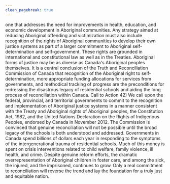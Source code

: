 ```yaml
---
clean_pagebreak: true
---
```


one that addresses the need for improvements in health, education, and economic development in Aboriginal communities.
Any strategy aimed at reducing Aboriginal offending and victimization must also include recognition of the rights of Aboriginal communities to develop their own justice systems as part of a larger commitment to Aboriginal self-determination and self-government. These rights are grounded in international and constitutional law as well as in the Treaties. Aboriginal forms of justice may be as diverse as Canada's Aboriginal peoples themselves. It is a central conclusion of the Truth and Reconciliation Commission of Canada that recognition of the Aboriginal right to self-determination, more appropriate funding allocations for services from governments, and methodical tracking of progress are the preconditions for redressing the disastrous legacy of residential schools and aiding the long process of reconciliation within Canada.
Call to Action
42) We call upon the federal, provincial, and territorial governments to commit to the recognition and implementation of Aboriginal justice systems in a manner consistent with the Treaty and Aboriginal rights of Aboriginal peoples, the Constitution Act, 1982, and the United Nations Declaration on the Rights of Indigenous Peoples, endorsed by Canada in November 2012.
The Commission is convinced that genuine reconciliation will not be possible until the broad legacy of the schools is both understood and addressed. Governments in Canada spend billions of dollars each year in responding to the symptoms of the intergenerational trauma of residential schools. Much of this money is spent on crisis interventions related to child welfare, family violence, ill health, and crime. Despite genuine reform efforts, the dramatic overrepresentation of Aboriginal children in foster care, and among the sick, the injured, and the imprisoned, continues to grow. Only a real commitment to reconciliation will reverse the trend and lay the foundation for a truly just and equitable nation.
